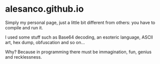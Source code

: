 # alesanco.github.io

Simply my personal page, just a little bit different from others: you have to compile and run it.

I used some stuff such as Base64 decoding, an esoteric language, ASCII art, hex dump, obfuscation and so on...

Why? Because in programming there must be immagination, fun, genius and recklessness.
